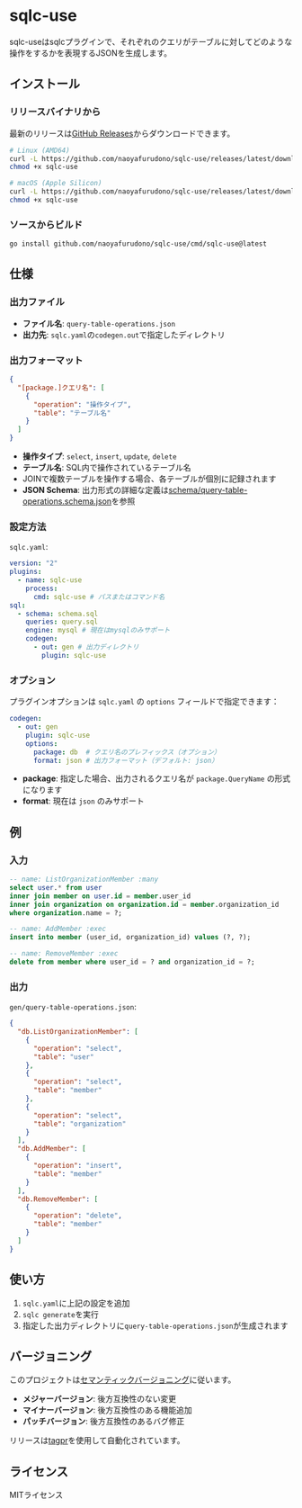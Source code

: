 # sqlc-use

sqlc-useはsqlcプラグインで、それぞれのクエリがテーブルに対してどのような操作をするかを表現するJSONを生成します。

## インストール

### リリースバイナリから

最新のリリースは[GitHub Releases](https://github.com/naoyafurudono/sqlc-use/releases)からダウンロードできます。

```bash
# Linux (AMD64)
curl -L https://github.com/naoyafurudono/sqlc-use/releases/latest/download/sqlc-use-linux-amd64 -o sqlc-use
chmod +x sqlc-use

# macOS (Apple Silicon)
curl -L https://github.com/naoyafurudono/sqlc-use/releases/latest/download/sqlc-use-darwin-arm64 -o sqlc-use
chmod +x sqlc-use
```

### ソースからビルド

```bash
go install github.com/naoyafurudono/sqlc-use/cmd/sqlc-use@latest
```

## 仕様

### 出力ファイル

- **ファイル名**: `query-table-operations.json`
- **出力先**: `sqlc.yaml`の`codegen.out`で指定したディレクトリ

### 出力フォーマット

```json
{
  "[package.]クエリ名": [
    {
      "operation": "操作タイプ",
      "table": "テーブル名"
    }
  ]
}
```

- **操作タイプ**: `select`, `insert`, `update`, `delete`
- **テーブル名**: SQL内で操作されているテーブル名
- JOINで複数テーブルを操作する場合、各テーブルが個別に記録されます
- **JSON Schema**: 出力形式の詳細な定義は[schema/query-table-operations.schema.json](schema/query-table-operations.schema.json)を参照

### 設定方法

`sqlc.yaml`:

```yaml
version: "2"
plugins:
  - name: sqlc-use
    process:
      cmd: sqlc-use # パスまたはコマンド名
sql:
  - schema: schema.sql
    queries: query.sql
    engine: mysql # 現在はmysqlのみサポート
    codegen:
      - out: gen # 出力ディレクトリ
        plugin: sqlc-use
```

### オプション

プラグインオプションは `sqlc.yaml` の `options` フィールドで指定できます：

```yaml
codegen:
  - out: gen
    plugin: sqlc-use
    options:
      package: db  # クエリ名のプレフィックス（オプション）
      format: json # 出力フォーマット（デフォルト: json）
```

- **package**: 指定した場合、出力されるクエリ名が `package.QueryName` の形式になります
- **format**: 現在は `json` のみサポート

## 例

### 入力

```sql
-- name: ListOrganizationMember :many
select user.* from user
inner join member on user.id = member.user_id
inner join organization on organization.id = member.organization_id
where organization.name = ?;

-- name: AddMember :exec
insert into member (user_id, organization_id) values (?, ?);

-- name: RemoveMember :exec
delete from member where user_id = ? and organization_id = ?;
```

### 出力

`gen/query-table-operations.json`:

```json
{
  "db.ListOrganizationMember": [
    {
      "operation": "select",
      "table": "user"
    },
    {
      "operation": "select",
      "table": "member"
    },
    {
      "operation": "select",
      "table": "organization"
    }
  ],
  "db.AddMember": [
    {
      "operation": "insert",
      "table": "member"
    }
  ],
  "db.RemoveMember": [
    {
      "operation": "delete",
      "table": "member"
    }
  ]
}
```

## 使い方

1. `sqlc.yaml`に上記の設定を追加
2. `sqlc generate`を実行
3. 指定した出力ディレクトリに`query-table-operations.json`が生成されます

## バージョニング

このプロジェクトは[セマンティックバージョニング](https://semver.org/lang/ja/)に従います。

- **メジャーバージョン**: 後方互換性のない変更
- **マイナーバージョン**: 後方互換性のある機能追加
- **パッチバージョン**: 後方互換性のあるバグ修正

リリースは[tagpr](https://github.com/Songmu/tagpr)を使用して自動化されています。

## ライセンス

MITライセンス
